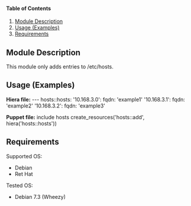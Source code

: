 
#### Table of Contents

1. [Module Description](#module-description)
2. [Usage (Examples)](#usage-examples)
3. [Requirements](#requirements)

<a name="module-description"></a>
## Module Description

This module only adds entries to /etc/hosts.

<a name="usage-examples"></a>
## Usage (Examples)
    
**Hiera file:**
    ---
    hosts::hosts:
      '10.168.3.0':
        fqdn: 'example1'
      '10.168.3.1':
        fqdn: 'example2'
      '10.168.3.2':
        fqdn: 'example3'

**Puppet file:**
    include hosts
    create_resources('hosts::add', hiera('hosts::hosts'))

<a name="requirements"></a>
## Requirements

Supported OS:

* Debian
* Ret Hat

Tested OS:

* Debian 7.3 (Wheezy)
